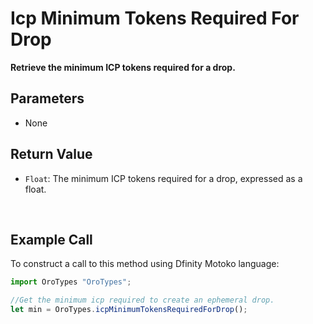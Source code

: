 # Icp Minimum Tokens Required For Drop

**Retrieve the minimum ICP tokens required for a drop.**

## Parameters

- None

## Return Value

- `Float`: The minimum ICP tokens required for a drop, expressed as a float.

&nbsp;

## Example Call

To construct a call to this method using Dfinity Motoko language:

```Javascript
import OroTypes "OroTypes";

//Get the minimum icp required to create an ephemeral drop.
let min = OroTypes.icpMinimumTokensRequiredForDrop();
```
